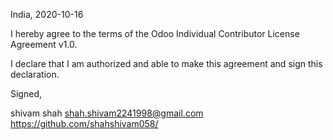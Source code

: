 India, 2020-10-16 

I hereby agree to the terms of the Odoo Individual Contributor License
Agreement v1.0.

I declare that I am authorized and able to make this agreement and sign this
declaration.

Signed,

shivam shah shah.shivam2241998@gmail.com https://github.com/shahshivam058/
